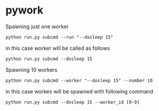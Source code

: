 # pywork

Spawning just one worker
```
python run.py subcmd --run "--dosleep 15"
```

in this case worker will be called as follows
```
python run.py subcmd --dosleep 15
```

Spawning 10 workers
```
python run.py subcmd --worker "--dosleep 15" --number 10
```

in this case workes will be spawned with following command
```
python run.py subcmd --dosleep 15 --worker_id [0-9]
```
